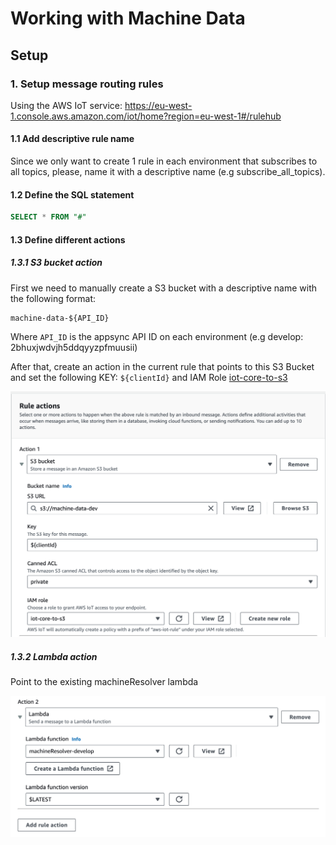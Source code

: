 # Working with Machine Data

## Setup

### 1. Setup message routing rules
Using the AWS IoT service: https://eu-west-1.console.aws.amazon.com/iot/home?region=eu-west-1#/rulehub

#### 1.1 Add descriptive rule name
Since we only want to create 1 rule in each environment that subscribes to all topics, please, name it with a descriptive name (e.g subscribe_all_topics).

#### 1.2 Define the SQL statement

```sql
SELECT * FROM "#"
```

#### 1.3 Define different actions

##### 1.3.1 S3 bucket action
First we need to manually create a S3 bucket with a descriptive name with the following format:
```
machine-data-${API_ID}
```
Where `API_ID` is the appsync API ID on each environment (e.g develop: 2bhuxjwdvjh5ddqyyzpfmuusii)


After that, create an action in the current rule that points to this S3 Bucket and set the following KEY:  ```${clientId}``` and IAM Role [iot-core-to-s3](https://us-east-1.console.aws.amazon.com/iamv2/home?region=us-east-1#/roles/details/iot-core-to-s3?section=permissions)

![Rule 1](assets/rule-action-1.png)

##### 1.3.2 Lambda action
Point to the existing machineResolver lambda

![Rule 2](assets/rule-action-2.png)

